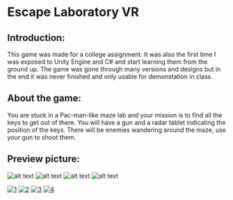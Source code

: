 # Escape Laboratory VR

## Introduction:
This game was made for a college assignment.
It was also the first time I was exposed to Unity Engine and C# and start learning them from the ground up.
The game was gone through many versions and designs but in the end it was never finished and only usable for demonstation in class.

## About the game:
You are stuck in a Pac-man-like maze lab and your mission is to find all the keys to get out of there. 
You will have a gun and a radar tablet indicating the position of the keys.
There will be enemies wandering around the maze, use your gun to shoot them.

## Preview picture:
![alt text](https://ibb.co/7X6Gy26)
![alt text](https://ibb.co/LrmJg1L)
![alt text](https://ibb.co/Ntqd1dm)
![alt text](https://ibb.co/9ywkd9q)


<a href="https://ibb.co/7X6Gy26"><img src="https://i.ibb.co/475jNP5/1.png" alt="1" border="0"></a>
<a href="https://ibb.co/LrmJg1L"><img src="https://i.ibb.co/42zYSp6/2.png" alt="2" border="0"></a>
<a href="https://ibb.co/Ntqd1dm"><img src="https://i.ibb.co/n6yN3Nn/3.png" alt="3" border="0"></a>
<a href="https://ibb.co/9ywkd9q"><img src="https://i.ibb.co/1Rst4f9/4.png" alt="4" border="0"></a>


